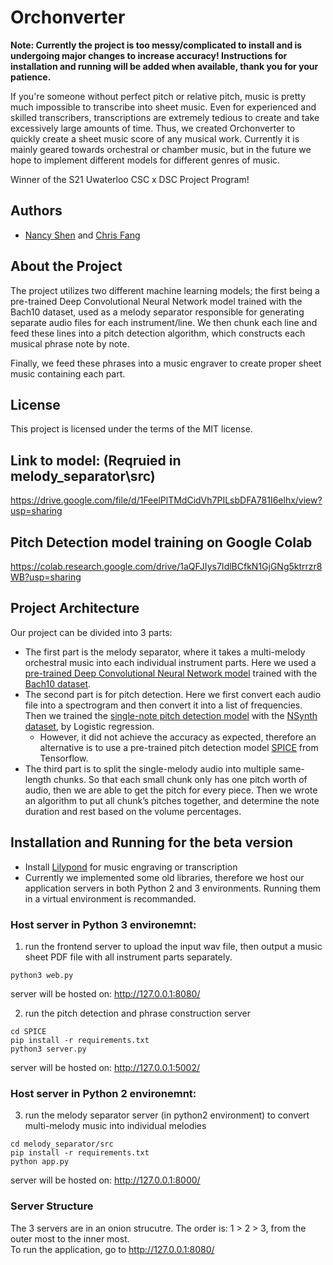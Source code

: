 # Orchonverter
**Note: Currently the project is too messy/complicated to install and is undergoing major changes to increase accuracy! Instructions for installation and running will be added when available, thank you for your patience.**

If you're someone without perfect pitch or relative pitch, music is pretty much impossible to transcribe into sheet music. Even for experienced and skilled transcribers, transcriptions are extremely tedious to create and take excessively large amounts of time. Thus, we created Orchonverter to quickly create a sheet music score of any musical work. Currently it is mainly geared towards orchestral or chamber music, but in the future we hope to implement different models for different genres of music.

Winner of the S21 Uwaterloo CSC x DSC Project Program!

## Authors
* [Nancy Shen](https://github.com/nancyluyishen) and [Chris Fang](https://github.com/AntiChange)


## About the Project
The project utilizes two different machine learning models; the first being a pre-trained Deep Convolutional Neural Network model trained with the Bach10 dataset, used as a melody separator responsible for generating separate audio files for each instrument/line. We then chunk each line and feed these lines into a pitch detection algorithm, which constructs each musical phrase note by note. 

Finally, we feed these phrases into a music engraver to create proper sheet music containing each part.

## License
This project is licensed under the terms of the MIT license.

## Link to model: (Reqruied in melody_separator\src\)
https://drive.google.com/file/d/1FeelPlTMdCidVh7PILsbDFA781I6elhx/view?usp=sharing

## Pitch Detection model training on Google Colab
https://colab.research.google.com/drive/1aQFJIys7IdlBCfkN1GjGNg5ktrrzr8WB?usp=sharing


## Project Architecture
Our project can be divided into 3 parts: 
- The first part is the melody separator, where it takes a multi-melody orchestral music into each individual instrument parts. Here we used a [pre-trained Deep Convolutional Neural Network model](https://github.com/MTG/DeepConvSep) trained with the [Bach10 dataset](https://interactiveaudiolab.github.io/).
- The second part is for pitch detection. Here we first convert each audio file into a spectrogram and then convert it into a list of frequencies. Then we trained the [single-note pitch detection model](https://colab.research.google.com/drive/1aQFJIys7IdlBCfkN1GjGNg5ktrrzr8WB?usp=sharing) with the [NSynth dataset](https://magenta.tensorflow.org/datasets/nsynth), by Logistic regression.
  - However, it did not achieve the accuracy as expected, therefore an alternative is to use a pre-trained pitch detection model [SPICE](https://www.tensorflow.org/hub/tutorials/spice) from Tensorflow.  
- The third part is to split the single-melody audio into multiple same-length chunks. So that each small chunk only has one pitch worth of audio, then we are able to get the pitch for every piece. Then we wrote an algorithm to put all chunk’s pitches together, and determine the note duration and rest based on the volume percentages.

## Installation and Running for the beta version
- Install [Lilypond](http://lilypond.org/download.html) for music engraving or transcription
- Currently we implemented some old libraries, therefore we host our application servers in both Python 2 and 3 environments. Running them in a virtual environment is recommanded.
### Host server in Python 3 environemnt:
1. run the frontend server to upload the input wav file, then output a music sheet PDF file with all instrument parts separately.
```
python3 web.py
```
server will be hosted on: http://127.0.0.1:8080/

2. run the pitch detection and phrase construction server
```
cd SPICE
pip install -r requirements.txt
python3 server.py
```
server will be hosted on: http://127.0.0.1:5002/

### Host server in Python 2 environemnt:
3. run the melody separator server (in python2 environment) to convert multi-melody music into individual melodies
```
cd melody_separator/src
pip install -r requirements.txt
python app.py
```
server will be hosted on: http://127.0.0.1:8000/

### Server Structure
The 3 servers are in an onion strucutre. The order is: 1 > 2 > 3, from the outer most to the inner most.
<br />To run the application, go to http://127.0.0.1:8080/
